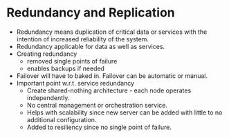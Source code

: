 # Redundancy and Replication

* Redundancy means duplication of critical data or services with the intention of increased reliability of the system.
* Redundancy applicable for data as well as services.
* Creating redundancy 
  * removed single points of failure
  * enables backups if needed
* Failover will have to baked in. Failover can be automatic or manual.
* Important point w.r.t. service redundancy
  * Create shared-nothing architecture - each node operates independently.
  * No central management or orchestration service.
  * Helps with scalability since new server can be added with little to no additional configuration.
  * Added to resiliency since no single point of failure.
